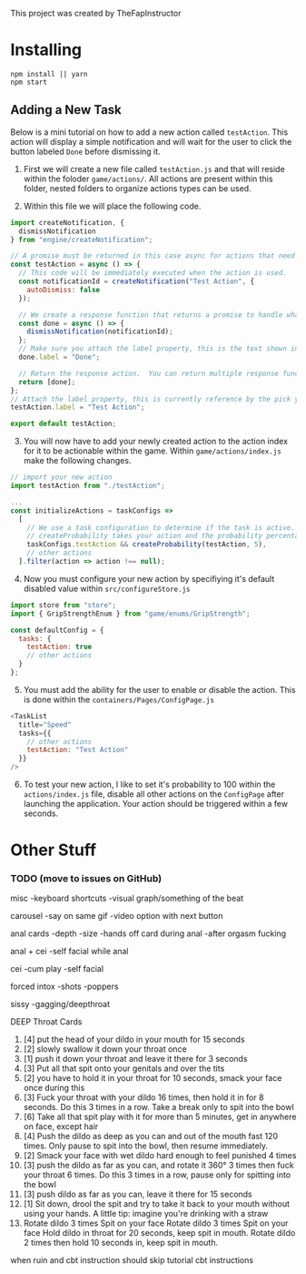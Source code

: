 This project was created by TheFapInstructor

# Installing

```
npm install || yarn
npm start
```

## Adding a New Task

Below is a mini tutorial on how to add a new action called `testAction`. This action will display a simple notification and will wait for the user to click the button labeled `Done` before dismissing it.

1.  First we will create a new file called `testAction.js` and that will reside within the foloder `game/actions/`. All actions are present within this folder, nested folders to organize actions types can be used.

2.  Within this file we will place the following code.

```js
import createNotification, {
  dismissNotification
} from "engine/createNotification";

// A promise must be returned in this case async for actions that need to 'wait' for user input
const testAction = async () => {
  // This code will be immediately executed when the action is used.
  const notificationId = createNotification("Test Action", {
    autoDismiss: false
  });

  // We create a response function that returns a promise to handle what happens after the user clicks the button
  const done = async () => {
    dismissNotification(notificationId);
  };
  // Make sure you attach the label property, this is the text shown in the button
  done.label = "Done";

  // Return the response action.  You can return multiple response functions.
  return [done];
};
// Attach the label property, this is currently reference by the pick your poison action to generate buttons
testAction.label = "Test Action";

export default testAction;
```

3.  You will now have to add your newly created action to the action index for it to be actionable within the game.
    Within `game/actions/index.js` make the following changes.

```js
// import your new action
import testAction from "./testAction";

...
const initializeActions = taskConfigs =>
  [
    // We use a task configuration to determine if the task is active. We will get to this in the next step.
    // createProbability takes your action and the probability percentage the action will be invoked
    taskConfigs.testAction && createProbability(testAction, 5),
    // other actions
  ].filter(action => action !== null);
```

4.  Now you must configure your new action by specifiying it's default disabled value within `src/configureStore.js`

```js
import store from "store";
import { GripStrengthEnum } from "game/enums/GripStrength";

const defaultConfig = {
  tasks: {
    testAction: true
    // other actions
  }
};
```

5.  You must add the ability for the user to enable or disable the action. This is done within the `containers/Pages/ConfigPage.js`

```js
<TaskList
  title="Speed"
  tasks={{
    // other actions
    testAction: "Test Action"
  }}
/>
```

6.  To test your new action, I like to set it's probability to 100 within the `actions/index.js` file, disable all other actions on the `ConfigPage` after launching the application. Your action should be triggered within a few seconds.

# Other Stuff

### TODO (move to issues on GitHub)

misc
-keyboard shortcuts
-visual graph/something of the beat

carousel
-say on same gif
-video option with next button

anal cards
-depth
-size
-hands off card during anal
-after orgasm fucking

anal + cei
-self facial while anal

cei
-cum play
-self facial

forced intox
-shots
-poppers

sissy
-gagging/deepthroat

DEEP Throat Cards

1.  [4] put the head of your dildo in your mouth for 15 seconds
2.  [2] slowly swallow it down your throat once
3.  [1] push it down your throat and leave it there for 3 seconds
4.  [3] Put all that spit onto your genitals and over the tits
5.  [2] you have to hold it in your throat for 10 seconds, smack your face once during this
6.  [3] Fuck your throat with your dildo 16 times, then hold it in for 8 seconds. Do this 3 times in a row. Take a break only to spit into the bowl
7.  [6] Take all that spit play with it for more than 5 minutes, get in anywhere on face, except hair
8.  [4] Push the dildo as deep as you can and out of the mouth fast 120 times. Only pause to spit into the bowl, then resume immediately.
9.  [2] Smack your face with wet dildo hard enough to feel punished 4 times
10. [3] push the dildo as far as you can, and rotate it 360° 3 times then fuck your throat 6 times. Do this 3 times in a row, pause only for spitting into the bowl
11. [3] push dildo as far as you can, leave it there for 15 seconds
12. [1] Sit down, drool the spit and try to take it back to your mouth without using your hands. A little tip: imagine you're drinking with a straw
13. Rotate dildo 3 times
    Spit on your face
    Rotate dildo 3 times
    Spit on your face
    Hold dildo in throat for 20 seconds, keep spit in mouth.
    Rotate dildo 2 times then hold 10 seconds in, keep spit in mouth.

when ruin and cbt instruction should skip tutorial
cbt instructions
